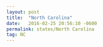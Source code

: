 ```yaml
---
layout: post
title:  "North Carolina"
date:   2016-02-25 20:56:10 -0600
permalink: states/North Carolina
tag: NC
---
```


